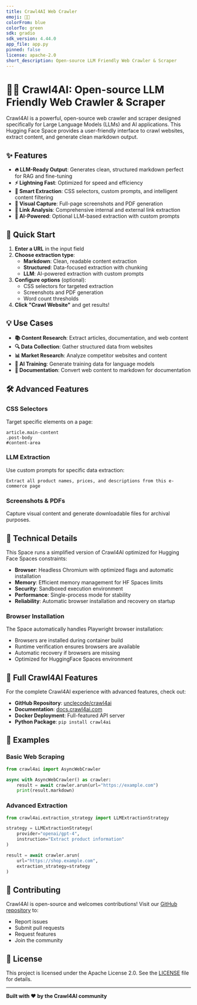```yaml
---
title: Crawl4AI Web Crawler
emoji: 🚀🤖
colorFrom: blue
colorTo: green
sdk: gradio
sdk_version: 4.44.0
app_file: app.py
pinned: false
license: apache-2.0
short_description: Open-source LLM Friendly Web Crawler & Scraper
---
```


# 🚀🤖 Crawl4AI: Open-source LLM Friendly Web Crawler & Scraper

Crawl4AI is a powerful, open-source web crawler and scraper designed specifically for Large Language Models (LLMs) and AI applications. This Hugging Face Space provides a user-friendly interface to crawl websites, extract content, and generate clean markdown output.

## ✨ Features

- **🔥 LLM-Ready Output**: Generates clean, structured markdown perfect for RAG and fine-tuning
- **⚡ Lightning Fast**: Optimized for speed and efficiency
- **🎯 Smart Extraction**: CSS selectors, custom prompts, and intelligent content filtering
- **📸 Visual Capture**: Full-page screenshots and PDF generation
- **🔗 Link Analysis**: Comprehensive internal and external link extraction
- **🤖 AI-Powered**: Optional LLM-based extraction with custom prompts

## 🚀 Quick Start

1. **Enter a URL** in the input field
2. **Choose extraction type**:
   - **Markdown**: Clean, readable content extraction
   - **Structured**: Data-focused extraction with chunking
   - **LLM**: AI-powered extraction with custom prompts
3. **Configure options** (optional):
   - CSS selectors for targeted extraction
   - Screenshots and PDF generation
   - Word count thresholds
4. **Click "Crawl Website"** and get results!

## 💡 Use Cases

- **📚 Content Research**: Extract articles, documentation, and web content
- **🔍 Data Collection**: Gather structured data from websites
- **📊 Market Research**: Analyze competitor websites and content
- **🤖 AI Training**: Generate training data for language models
- **📖 Documentation**: Convert web content to markdown for documentation

## 🛠️ Advanced Features

### CSS Selectors
Target specific elements on a page:
```
article.main-content
.post-body
#content-area
```

### LLM Extraction
Use custom prompts for specific data extraction:
```
Extract all product names, prices, and descriptions from this e-commerce page
```

### Screenshots & PDFs
Capture visual content and generate downloadable files for archival purposes.

## 🔧 Technical Details

This Space runs a simplified version of Crawl4AI optimized for Hugging Face Spaces constraints:

- **Browser**: Headless Chromium with optimized flags and automatic installation
- **Memory**: Efficient memory management for HF Spaces limits
- **Security**: Sandboxed execution environment
- **Performance**: Single-process mode for stability
- **Reliability**: Automatic browser installation and recovery on startup

### Browser Installation
The Space automatically handles Playwright browser installation:
- Browsers are installed during container build
- Runtime verification ensures browsers are available
- Automatic recovery if browsers are missing
- Optimized for HuggingFace Spaces environment

## 🌟 Full Crawl4AI Features

For the complete Crawl4AI experience with advanced features, check out:

- **GitHub Repository**: [unclecode/crawl4ai](https://github.com/unclecode/crawl4ai)
- **Documentation**: [docs.crawl4ai.com](https://docs.crawl4ai.com)
- **Docker Deployment**: Full-featured API server
- **Python Package**: `pip install crawl4ai`

## 📝 Examples

### Basic Web Scraping
```python
from crawl4ai import AsyncWebCrawler

async with AsyncWebCrawler() as crawler:
    result = await crawler.arun(url="https://example.com")
    print(result.markdown)
```

### Advanced Extraction
```python
from crawl4ai.extraction_strategy import LLMExtractionStrategy

strategy = LLMExtractionStrategy(
    provider="openai/gpt-4",
    instruction="Extract product information"
)

result = await crawler.arun(
    url="https://shop.example.com",
    extraction_strategy=strategy
)
```

## 🤝 Contributing

Crawl4AI is open-source and welcomes contributions! Visit our [GitHub repository](https://github.com/unclecode/crawl4ai) to:

- Report issues
- Submit pull requests
- Request features
- Join the community

## 📄 License

This project is licensed under the Apache License 2.0. See the [LICENSE](https://github.com/unclecode/crawl4ai/blob/main/LICENSE) file for details.

---

**Built with ❤️ by the Crawl4AI community**